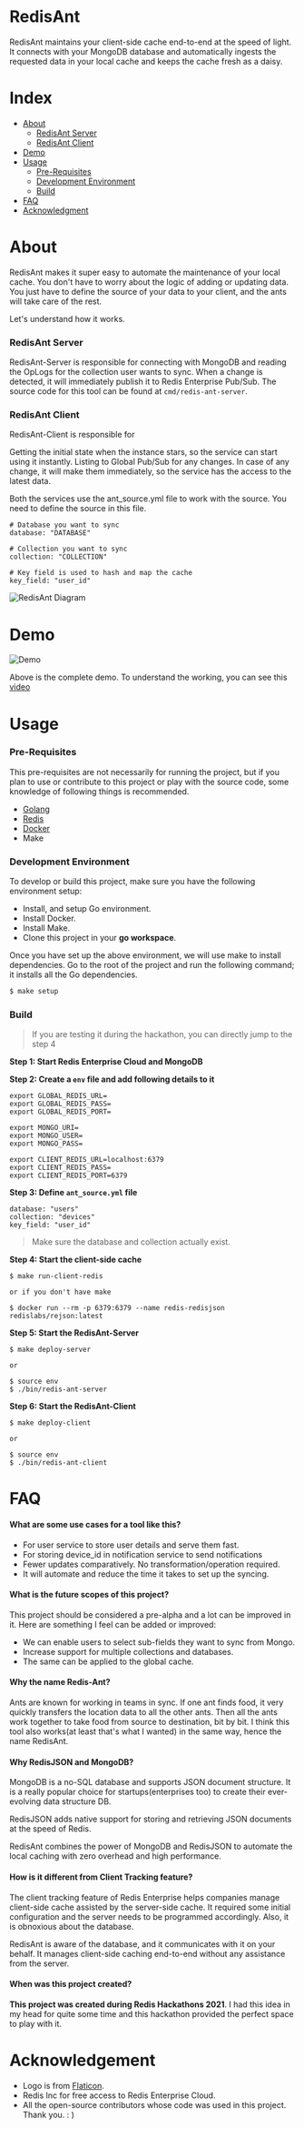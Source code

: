 

# RedisAnt

RedisAnt maintains your client-side cache end-to-end at the speed of light. It connects with your MongoDB database and automatically ingests the requested data in your local cache and keeps the cache fresh as a daisy.


# Index

- [About](#about)
  - [RedisAnt Server](#redisant-server)
  - [RedisAnt Client](#redisant-client)
- [Demo](#demo)
- [Usage](#usage)
  - [Pre-Requisites](#pre-requisites)
  - [Development Environment](#development-environment)
  - [Build](#build)
- [FAQ](#faq)
- [Acknowledgment](#acknowledgment)


# About

RedisAnt makes it super easy to automate the maintenance of your local cache. You don't have to worry about the logic of adding or updating data. You just have to define the source of your data to your client, and the ants will take care of the rest.

Let's understand how it works.

### RedisAnt Server
RedisAnt-Server is responsible for connecting with MongoDB and reading the OpLogs for the collection user wants to sync. When a change is detected, it will immediately publish it to Redis Enterprise Pub/Sub. The source code for this tool can be found at `cmd/redis-ant-server`.

### RedisAnt Client
RedisAnt-Client is responsible for

Getting the initial state when the instance stars, so the service can start using it instantly.
Listing to Global Pub/Sub for any changes. In case of any change, it will make them immediately, so the service has the access to the latest data.

Both the services use the ant_source.yml file to work with the source. You need to define the source in this file.

```
# Database you want to sync
database: "DATABASE"

# Collection you want to sync
collection: "COLLECTION"

# Key field is used to hash and map the cache
key_field: "user_id"
```




![RedisAnt Diagram](https://raw.githubusercontent.com/ramantehlan/redis-ant/main/assets/image/technical-diagram.png)

# Demo
![Demo](https://raw.githubusercontent.com/ramantehlan/redis-ant/main/assets/image/demo.gif)

Above is the complete demo. To understand the working, you can see this [video](https://www.youtube.com/watch?v=NbUy614ymI8)


# Usage

### Pre-Requisites

This pre-requisites are not necessarily for running the project, but if you plan to use or contribute to this project or play with the source code, some knowledge of following things is recommended.

- [Golang](https://golang.org/)
- [Redis](https://redis.io/)
- [Docker](https://www.docker.com/)
- Make

### Development Environment

To develop or build this project, make sure you have the following environment setup:

- Install, and setup Go environment.
- Install Docker.
- Install Make.
- Clone this project in your **go workspace**.

Once you have set up the above environment, we will use make to install dependencies. Go to the root of the project and run the following command; it installs all the Go dependencies.

```sh
$ make setup
```

### Build

> If you are testing it during the hackathon, you can directly jump to the step 4

**Step 1: Start Redis Enterprise Cloud and MongoDB**

**Step 2: Create a `env` file and add following details to it**

```
export GLOBAL_REDIS_URL=
export GLOBAL_REDIS_PASS=
export GLOBAL_REDIS_PORT=

export MONGO_URI=
export MONGO_USER=
export MONGO_PASS=

export CLIENT_REDIS_URL=localhost:6379
export CLIENT_REDIS_PASS=
export CLIENT_REDIS_PORT=6379
```


**Step 3: Define `ant_source.yml` file**

```
database: "users"
collection: "devices"
key_field: "user_id"
```

> Make sure the database and collection actually exist.

**Step 4: Start the client-side cache**

```
$ make run-client-redis

or if you don't have make

$ docker run --rm -p 6379:6379 --name redis-redisjson redislabs/rejson:latest
```

**Step 5: Start the RedisAnt-Server**

```
$ make deploy-server

or

$ source env
$ ./bin/redis-ant-server
```

**Step 6: Start the RedisAnt-Client**

```
$ make deploy-client

or

$ source env
$ ./bin/redis-ant-client

```

# FAQ

#### What are some use cases for a tool like this?
- For user service to store user details and serve them fast.
- For storing device_id in notification service to send notifications
- Fewer updates comparatively. No transformation/operation required.
- It will automate and reduce the time it takes to set up the syncing.

#### What is the future scopes of this project?

This project should be considered a pre-alpha and a lot can be improved in it. Here are something I feel can be added or improved:

- We can enable users to select sub-fields they want to sync from Mongo.
- Increase support for multiple collections and databases.
- The same can be applied to the global cache.

#### Why the name Redis-Ant?
Ants are known for working in teams in sync. If one ant finds food, it very quickly transfers the location data to all the other ants. Then all the ants work together to take food from source to destination, bit by bit. I think this tool also works(at least that's what I wanted) in the same way,  hence the name RedisAnt.

#### Why RedisJSON and MongoDB?
MongoDB is a no-SQL database and supports JSON document structure. It is a really popular choice for startups(enterprises too) to create their ever-evolving data structure DB.

RedisJSON adds native support for storing and retrieving JSON documents at the speed of Redis.

RedisAnt combines the power of MongoDB and RedisJSON to automate the local caching with zero overhead and high performance.

#### How is it different from Client Tracking feature?

The client tracking feature of Redis Enterprise helps companies manage client-side cache assisted by the server-side cache. It required some initial configuration and the server needs to be programmed accordingly. Also, it is obnoxious about the database.

RedisAnt is aware of the database, and it communicates with it on your behalf. It manages client-side caching end-to-end without any assistance from the server.

#### When was this project created?

**This project was created during Redis Hackathons 2021**. I had this idea in my head for quite some time and this hackathon provided the perfect space to play with it.

# Acknowledgement


- Logo is from [Flaticon](https://www.flaticon.com/free-icon/ant_809140?term=ants&page=1&position=6&page=1&position=6&related_id=809140&origin=search).
- Redis Inc for free access to Redis Enterprise Cloud.
- All the open-source contributors whose code was used in this project. Thank you. : )



